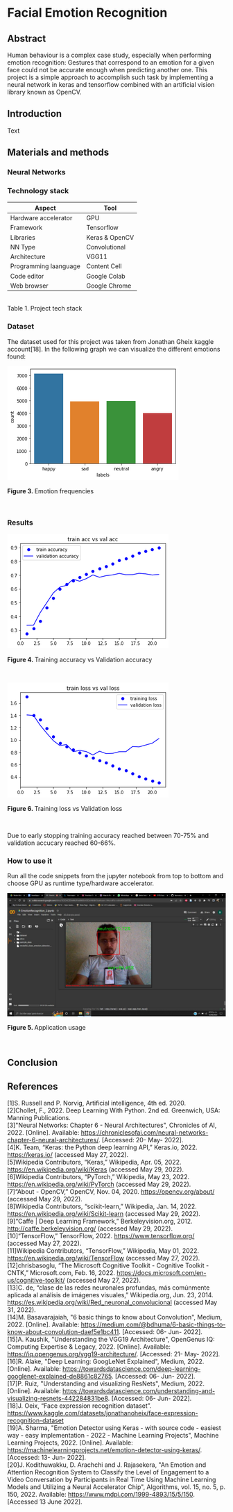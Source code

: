 # Facial Emotion Recognition

## Abstract
Human behaviour is a complex case study, especially when performing emotion recognition: Gestures that correspond to an emotion for a given face could not be accurate enough when predicting another one. This project is a simple approach to accomplish such task by implementing a neural network in keras and tensorflow combined with an artificial vision library known as OpenCV.<br>

## Introduction
Text<br>




## Materials and methods
### Neural Networks

### Technology stack
| Aspect                  | Tool              |
| -------------           | -------------     |
| Hardware accelerator    | GPU               |
| Framework               | Tensorflow        |
| Libraries               |  Keras & OpenCV   |
| NN Type                 | Convolutional     |
| Architecture            | VGG11             |
| Programming laanguage   | Content Cell      |
| Code editor             | Google Colab      |
| Web browser             | Google Chrome     |
<br>Table 1. </b>Project tech stack

### Dataset
The dataset used for this project was taken from Jonathan Gheix kaggle account[18]. In the following graph we can visualize the different emotions found: <br>

![Emotion_frequencies](https://github.com/rcgc/FacialEmotionRecognition/blob/master/readme_images/emotion_frequencies.png)
<p><b>Figure 3. </b>Emotion frequencies</p><br>

### Results
![Training_accuracy_vs_validation_accuracy](https://github.com/rcgc/FacialEmotionRecognition/blob/master/readme_images/trainAcc_vs_valAcc.png)
<p><b>Figure 4. </b>Training accuracy vs Validation accuracy</p><br>


![Training_loss_vs_validation_loss](https://github.com/rcgc/FacialEmotionRecognition/blob/master/readme_images/trainLoss_vs_valLoss.png)
<p><b>Figure 6. </b>Training loss vs Validation loss</p><br>

Due to early stopping training accuracy reached between 70-75% and validation accucary reached 60-66%.<br>

### How to use it

Run all the code snippets from the jupyter notebook from top to bottom and choose GPU as runtime type/hardware accelerator.<br>

![Application_usage](https://github.com/rcgc/FacialEmotionRecognition/blob/master/readme_images/emotion_recognition_usage.jpeg)
<p><b>Figure 5. </b>Application usage</p><br>

## Conclusion


## References
[1]S. Russell and P. Norvig, Artificial intelligence, 4th ed. 2020.<br>
[2]Chollet, F., 2022. Deep Learning With Python. 2nd ed. Greenwich, USA: Manning Publications.<br>
[3]"Neural Networks: Chapter 6 - Neural Architectures", Chronicles of AI, 2022. [Online]. Available: https://chroniclesofai.com/neural-networks-chapter-6-neural-architectures/. [Accessed: 20- May- 2022].<br>
[4]K. Team, “Keras: the Python deep learning API,” Keras.io, 2022. https://keras.io/ (accessed May 27, 2022).<br>
[5]Wikipedia Contributors, “Keras,” Wikipedia, Apr. 05, 2022. https://en.wikipedia.org/wiki/Keras (accessed May 29, 2022).<br>
[6]Wikipedia Contributors, “PyTorch,” Wikipedia, May 23, 2022. https://en.wikipedia.org/wiki/PyTorch (accessed May 29, 2022).<br>
[7]“About - OpenCV,” OpenCV, Nov. 04, 2020. https://opencv.org/about/ (accessed May 29, 2022).<br>
[8]Wikipedia Contributors, “scikit-learn,” Wikipedia, Jan. 14, 2022. https://en.wikipedia.org/wiki/Scikit-learn (accessed May 29, 2022).<br>
[9]“Caffe | Deep Learning Framework,” Berkeleyvision.org, 2012. http://caffe.berkeleyvision.org/ (accessed May 29, 2022).<br>
[10]“TensorFlow,” TensorFlow, 2022. https://www.tensorflow.org/ (accessed May 27, 2022).<br>
[11]Wikipedia Contributors, “TensorFlow,” Wikipedia, May 01, 2022. https://en.wikipedia.org/wiki/TensorFlow (accessed May 27, 2022).<br>
[12]chrisbasoglu, “The Microsoft Cognitive Toolkit - Cognitive Toolkit - CNTK,” Microsoft.com, Feb. 16, 2022. https://docs.microsoft.com/en-us/cognitive-toolkit/ (accessed May 27, 2022).<br>
[13]C. de, “clase de las redes neuronales profundas, más comúnmente aplicada al análisis de imágenes visuales,” Wikipedia.org, Jun. 23, 2014. https://es.wikipedia.org/wiki/Red_neuronal_convolucional (accessed May 31, 2022).<br>
[14]M. Basavarajaiah, "6 basic things to know about Convolution", Medium, 2022. [Online]. Available: https://medium.com/@bdhuma/6-basic-things-to-know-about-convolution-daef5e1bc411. [Accessed: 06- Jun- 2022].<br>
[15]A. Kaushik, "Understanding the VGG19 Architecture", OpenGenus IQ: Computing Expertise & Legacy, 2022. [Online]. Available: https://iq.opengenus.org/vgg19-architecture/. [Accessed: 21- May- 2022].<br>
[16]R. Alake, "Deep Learning: GoogLeNet Explained", Medium, 2022. [Online]. Available: https://towardsdatascience.com/deep-learning-googlenet-explained-de8861c82765. [Accessed: 06- Jun- 2022].<br>
[17]P. Ruiz, "Understanding and visualizing ResNets", Medium, 2022. [Online]. Available: https://towardsdatascience.com/understanding-and-visualizing-resnets-442284831be8. [Accessed: 06- Jun- 2022].<br>
[18]J. Oeix, “Face expression recognition dataset”. https://www.kaggle.com/datasets/jonathanoheix/face-expression-recognition-dataset<br>
[19]A. Sharma, "Emotion Detector using Keras - with source code - easiest way - easy implementation - 2022 - Machine Learning Projects", Machine Learning Projects, 2022. [Online]. Available: https://machinelearningprojects.net/emotion-detector-using-keras/. [Accessed: 13- Jun- 2022].<br>
[20]J. Kodithuwakku, D. Arachchi and J. Rajasekera, "An Emotion and Attention Recognition System to Classify the Level of Engagement to a Video Conversation by Participants in Real Time Using Machine Learning Models and Utilizing a Neural Accelerator Chip", Algorithms, vol. 15, no. 5, p. 150, 2022. Available: https://www.mdpi.com/1999-4893/15/5/150. [Accessed 13 June 2022].
